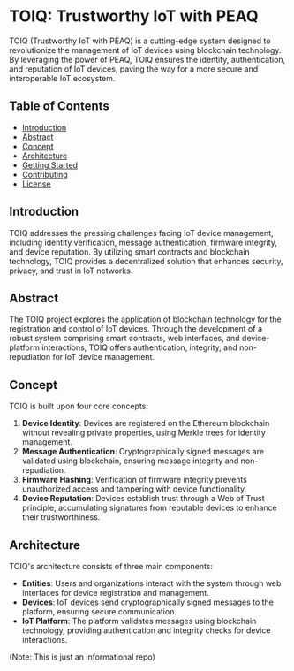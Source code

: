 # TOIQ: Trustworthy IoT with PEAQ

TOIQ (Trustworthy IoT with PEAQ) is a cutting-edge system designed to revolutionize the management of IoT devices using blockchain technology. By leveraging the power of PEAQ, TOIQ ensures the identity, authentication, and reputation of IoT devices, paving the way for a more secure and interoperable IoT ecosystem.

## Table of Contents

- [Introduction](#introduction)
- [Abstract](#abstract)
- [Concept](#concept)
- [Architecture](#architecture)
- [Getting Started](#getting-started)
- [Contributing](#contributing)
- [License](#license)

## Introduction

TOIQ addresses the pressing challenges facing IoT device management, including identity verification, message authentication, firmware integrity, and device reputation. By utilizing smart contracts and blockchain technology, TOIQ provides a decentralized solution that enhances security, privacy, and trust in IoT networks.

## Abstract

The TOIQ project explores the application of blockchain technology for the registration and control of IoT devices. Through the development of a robust system comprising smart contracts, web interfaces, and device-platform interactions, TOIQ offers authentication, integrity, and non-repudiation for IoT device management.

## Concept

TOIQ is built upon four core concepts:

1. **Device Identity**: Devices are registered on the Ethereum blockchain without revealing private properties, using Merkle trees for identity management.
2. **Message Authentication**: Cryptographically signed messages are validated using blockchain, ensuring message integrity and non-repudiation.
3. **Firmware Hashing**: Verification of firmware integrity prevents unauthorized access and tampering with device functionality.
4. **Device Reputation**: Devices establish trust through a Web of Trust principle, accumulating signatures from reputable devices to enhance their trustworthiness.

## Architecture

TOIQ's architecture consists of three main components:

- **Entities**: Users and organizations interact with the system through web interfaces for device registration and management.
- **Devices**: IoT devices send cryptographically signed messages to the platform, ensuring secure communication.
- **IoT Platform**: The platform validates messages using blockchain technology, providing authentication and integrity checks for device interactions.



(Note: This is just an informational repo)
